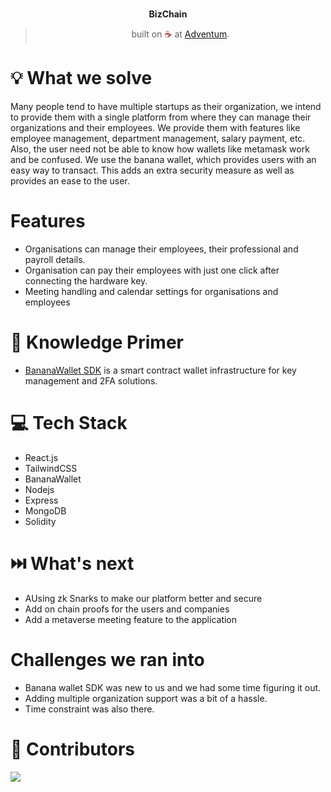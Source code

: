 
<br>
<p align="center">
<b>BizChain
<br></b>
</p>
<blockquote align="center">built on <span style="color: #8b0000;">☕</span> at <a href="https://ethforall.devfolio.co/">Adventum</a>.</blockquote>

# 💡 **What we solve**

Many people tend to have multiple startups as their organization, we intend to provide them with a single platform from where they can manage their organizations and their employees.
We provide them with features like employee management, department management, salary payment, etc.
Also, the user need not be able to know how wallets like metamask work and be confused. We use the banana wallet, which provides users with an easy way to transact. This adds an extra security measure as well as provides an ease to the user.

# Features
- Organisations can manage their employees, their professional and payroll details.
- Organisation can pay their employees with just one click after connecting the hardware key.
- Meeting handling and calendar settings for organisations and employees

# 🧠 Knowledge Primer

- [BananaWallet SDK](https://banana-wallet-docs.rizelabs.io/) is a smart contract wallet infrastructure for key management and 2FA solutions.

# 💻 Tech Stack

- React.js
- TailwindCSS
- BananaWallet
- Nodejs
- Express
- MongoDB
- Solidity

# ⏭️ What's next

- AUsing zk Snarks to make our platform better and secure
- Add on chain proofs for the users and companies
- Add a metaverse meeting feature to the application

#   Challenges we ran into

- Banana wallet SDK was new to us and we had some time figuring it out.
- Adding multiple organization support was a bit of a hassle.
- Time constraint was also there.

# 🤝 Contributors
<a href="https://github.com/Yashaswini-Singh02/PayWage/graphs/contributors">
  <img src="https://contrib.rocks/image?repo=Yashaswini-Singh02/PayWage" />
</a>
